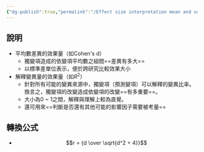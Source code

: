 ```yaml
---
{"dg-publish":true,"permalink":"/Effect size interpretation mean and variance/","title":"效果量的解釋：平均數與變異數的差異","tags":["隨筆","research","statistic"],"created":"2024-10-28T12:04","updated":"2024-10-28T15:43"}
---
```



## 說明

- 平均數差異的效果量（如Cohen's d）
    - 獨變項造成的依變項平均數之組間==差異有多大==
    - 以標準差單位表示，便於跨研究比較效果大小
- 解釋變異量的效果量（如$R^2$）
    - 針對所有可能的變異來源中，獨變項（預測變項）可以解釋的變異比率。換言之，獨變項的改變造成依變項的改變==有多重要==。
    - 大小為0 ~ 1之間，解釋與理解上較為直覺。
    - 還可用來==判斷是否還有其他可能的影響因子需要被考量==

## 轉換公式

- $$r = {d \over \sqrt{d^2 + 4}}$$